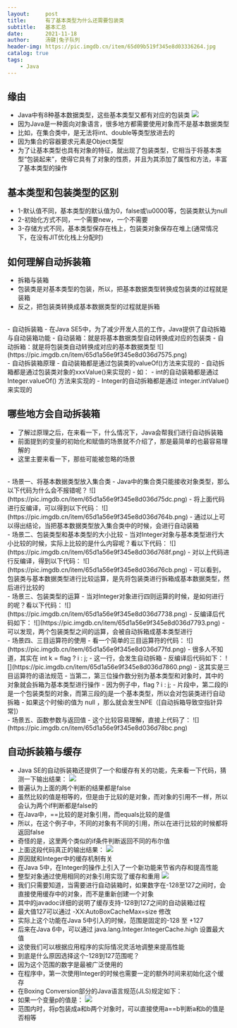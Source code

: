 ```yaml
---
layout:     post
title:      有了基本类型为什么还需要包装类
subtitle:   基本汇总
date:       2021-11-18
author:     汤键|兔子队列
header-img: https://pic.imgdb.cn/item/65d09b519f345e8d03336264.jpg
catalog: true
tags:
    - Java
---
```


## **缘由**
- Java中有8种基本数据类型，这些基本类型又都有对应的包装类
![](https://pic.imgdb.cn/item/65d1a56d9f345e8d036d74f8.png)
- 因为Java是一种面向对象语言，很多地方都需要使用对象而不是基本数据类型
- 比如，在集合类中，是无法将int、double等类型放进去的
- 因为集合的容器要求元素是Object类型
- 为了让基本类型也具有对象的特征，就出现了包装类型，它相当于将基本类型“包装起来”，使得它具有了对象的性质，并且为其添加了属性和方法，丰富了基本类型的操作

## **基本类型和包装类型的区别**
- 1-默认值不同，基本类型的默认值为0，false或\u0000等，包装类默认为null
- 2-初始化方式不同，一个需要new，一个不需要
- 3-存储方式不同，基本类型保存在栈上，包装类对象保存在堆上(通常情况下，在没有JIT优化栈上分配时)

## **如何理解自动拆装箱**
- 拆箱与装箱
- 包装类是对基本类型的包装，所以，把基本数据类型转换成包装类的过程就是装箱
- 反之，把包装类转换成基本数据类型的过程就是拆箱
<br>
- 自动拆装箱
- 在Java SE5中，为了减少开发人员的工作，Java提供了自动拆箱与自动装箱功能
- 自动装箱：就是将基本数据类型自动转换成对应的包装类
- 自动拆箱：就是将包装类自动转换成对应的基本数据类型
![](https://pic.imgdb.cn/item/65d1a56e9f345e8d036d7575.png)
<br>
- 自动拆装箱原理
- 自动装箱都是通过包装类的valueOf()方法来实现的
- 自动拆箱都是通过包装类对象的xxxValue()来实现的
- 如：
- int的自动装箱都是通过 Integer.valueOf() 方法来实现的
- Integer的自动拆箱都是通过 integer.intValue() 来实现的

## **哪些地方会自动拆装箱**
- 了解过原理之后，在来看一下，什么情况下，Java会帮我们进行自动拆装箱
- 前面提到的变量的初始化和赋值的场景就不介绍了，那是最简单的也最容易理解的
- 这里主要来看一下，那些可能被忽略的场景
<br>
- 场景一、将基本数据类型放入集合类
- Java中的集合类只能接收对象类型，那么以下代码为什么会不报错呢？
![](https://pic.imgdb.cn/item/65d1a56e9f345e8d036d75dc.png)
- 将上面代码进行反编译，可以得到以下代码：
![](https://pic.imgdb.cn/item/65d1a56e9f345e8d036d764b.png)
- 通过以上可以得出结论，当把基本数据类型放入集合类中的时候，会进行自动装箱
<br>
- 场景二、包装类型和基本类型的大小比较
- 当对Integer对象与基本类型进行大小比较的时候，实际上比较的是什么内容呢？看以下代码：
![](https://pic.imgdb.cn/item/65d1a56e9f345e8d036d768f.png)
- 对以上代码进行反编译，得到以下代码：
![](https://pic.imgdb.cn/item/65d1a56e9f345e8d036d76cb.png)
- 可以看到，包装类与基本数据类型进行比较运算，是先将包装类进行拆箱成基本数据类型，然后进行比较的
<br>
- 场景三、包装类型的运算
- 当对Integer对象进行四则运算的时候，是如何进行的呢？看以下代码：
![](https://pic.imgdb.cn/item/65d1a56e9f345e8d036d7738.png)
- 反编译后代码如下：
![](https://pic.imgdb.cn/item/65d1a56e9f345e8d036d7793.png)
- 可以发现，两个包装类型之间的运算，会被自动拆箱成基本类型进行
<br>
- 场景四、三目运算符的使用
- 看一个简单的三目运算符的代码：
![](https://pic.imgdb.cn/item/65d1a56e9f345e8d036d77fd.png)
- 很多人不知道，其实在 int k = flag ? i : j;
- 这一行，会发生自动拆箱
- 反编译后代码如下：
![](https://pic.imgdb.cn/item/65d1a56e9f345e8d036d7860.png)
- 这其实是三目运算符的语法规范
- 当第二，第三位操作数分别为基本类型和对象时，其中的对象就会拆箱为基本类型进行操作
- 因为例子中，flag ? i : j;
- 片段中，第二段的i是一个包装类型的对象，而第三段的j是一个基本类型，所以会对包装类进行自动拆箱
- 如果这个时候i的值为 null ，那么就会发生NPE（[自动拆箱导致空指针异常]）
<br>
- 场景五、函数参数与返回值
- 这个比较容易理解，直接上代码了：
![](https://pic.imgdb.cn/item/65d1a56e9f345e8d036d78bc.png)

## **自动拆装箱与缓存**
- Java SE的自动拆装箱还提供了一个和缓存有关的功能，先来看一下代码，猜测一下输出结果：
![](https://pic.imgdb.cn/item/65d1a56f9f345e8d036d7a62.png)
- 普遍认为上面的两个判断的结果都是false
- 虽然比较的值是相等的，但是由于比较的是对象，而对象的引用不一样，所以会认为两个if判断都是false的
- 在Java中，==比较的是对象引用，而equals比较的是值
- 所以，在这个例子中，不同的对象有不同的引用，所以在进行比较的时候都将返回false
- 奇怪的是，这里两个类似的if条件判断返回不同的布尔值
- 上面这段代码真正的输出结果：
![](https://pic.imgdb.cn/item/65d1a56f9f345e8d036d7ab3.png)
- 原因就和Integer中的缓存机制有关
- 在Java 5中，在Integer的操作上引入了一个新功能来节省内存和提高性能
- 整型对象通过使用相同的对象引用实现了缓存和重用
![](https://pic.imgdb.cn/item/65d1a56f9f345e8d036d7b19.png)
- 我们只需要知道，当需要进行自动装箱时，如果数字在-128至127之间时，会直接使用缓存中的对象，而不是重新创建一个对象
- 其中的javadoc详细的说明了缓存支持-128到127之间的自动装箱过程
- 最大值127可以通过 -XX:AutoBoxCacheMax=size 修改
- 实际上这个功能在Java 5中引入的时候，范围是固定的-128 至 +127
- 后来在Java 6中，可以通过 java.lang.Integer.IntegerCache.high 设置最大值
- 这使我们可以根据应用程序的实际情况灵活地调整来提高性能
- 到底是什么原因选择这个-128到127范围呢？
- 因为这个范围的数字是最被广泛使用的
- 在程序中，第一次使用Integer的时候也需要一定的额外时间来初始化这个缓存
- 在Boxing Conversion部分的Java语言规范(JLS)规定如下：
- 如果一个变量p的值是：
![](https://pic.imgdb.cn/item/65d1a56f9f345e8d036d7bb4.png)
- 范围内时，将p包装成a和b两个对象时，可以直接使用a==b判断a和b的值是否相等